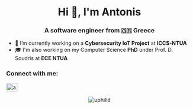 <h1 align="center">Hi 👋, I'm Antonis</h1>
<h3 align="center">A software engineer from 🇬🇷 Greece</h3>

- 🔭 I’m currently working on a **Cybersecurity IoT Project** at **ICCS-NTUA**
- 🎓 I'm also working on my Computer Science **PhD** under Prof. D. Soudris at **ECE NTUA**

<h3 align="left">Connect with me:</h3>
<p align="left">
<a href="https://linkedin.com/in/akarteris" target="blank"><img align="center" src="https://raw.githubusercontent.com/rahuldkjain/github-profile-readme-generator/master/src/images/icons/Social/linked-in-alt.svg" alt="akarteris" height="22" width="30" /></a>
</p>

<p align="center">
  <img src="https://github-readme-stats.vercel.app/api?username=uphilld&show_icons=true&locale=en&theme=tokyonight&hide=prs,issues,contribs&line_height=2&hide_title=true" alt="uphilld" />
</p>


<!--### Hi there 👋
  <img src="https://github-readme-stats.vercel.app/api/top-langs?username=uphilld&show_icons=true&locale=en&layout=compact&hide=prs,issues,contribs&line_height=2&hide_title=true" alt="uphilld" />-->

<!--
**UphillD/UphillD** is a ✨ _special_ ✨ repository because its `README.md` (this file) appears on your GitHub profile.

Here are some ideas to get you started:

- 🔭 I’m currently working on ...
- 🌱 I’m currently learning ...
- 👯 I’m looking to collaborate on ...
- 🤔 I’m looking for help with ...
- 💬 Ask me about ...
- 📫 How to reach me: ...
- 😄 Pronouns: ...
- ⚡ Fun fact: ...
-->
